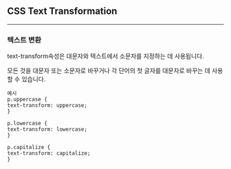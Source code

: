 ## CSS Text Transformation

---

### 텍스트 변환

text-transform속성은 대문자와 텍스트에서 소문자를 지정하는 데 사용됩니다.

모든 것을 대문자 또는 소문자로 바꾸거나 각 단어의 첫 글자를 대문자로 바꾸는 데 사용할 수 있습니다.

    예시
    p.uppercase {
    text-transform: uppercase;
    }

    p.lowercase {
    text-transform: lowercase;
    }

    p.capitalize {
    text-transform: capitalize;
    }
